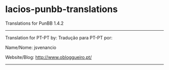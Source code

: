 lacios-punbb-translations
=========================

Translations for PunBB 1.4.2

*********************************
Translation for PT-PT by:
Tradução para PT-PT por:

Name/Nome: jsvenancio

Website/Blog: http://www.obloggueiro.pt/
*********************************
